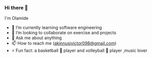 ### Hi there 👋
 I'm Olamide


- 🌱 I’m currently learning software engineering
- 👯 I’m looking to collaborate on exercise and projects
- 💬 Ask me about anything 
- 📫 How to reach me (akinnusivictor098@gmail.com)
- ⚡ Fun fact: a basketball 🏀 player and volleyball 🏐 player ,music lover
